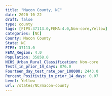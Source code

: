 ```yaml
---
title: "Macon County, NC"
date: 2020-10-22
draft: false
type: county
tags: [FIPS:37113.0,FEMA:4.0,Non-core,Yellow]
categories: [NC]
County: Macon County
State: NC
FIPS: 37113.0
FEMA_Region: 4.0
Population: 35858.0
NCHS_Urban_Rural_Classification: Non-core
Tests_in_prior_14_days: 876.0
Fourteen_day_test_rate_per_100000: 2443.0
Percent_Positivity_in_prior_14_days: 0.07
Level: Yellow
url: /states/NC/macon-county
---
```




